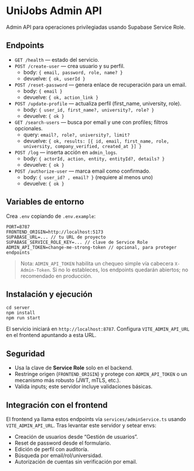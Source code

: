 # UniJobs Admin API

Admin API para operaciones privilegiadas usando Supabase Service Role.

## Endpoints

- `GET /health` — estado del servicio.
- `POST /create-user` — crea usuario y su perfil.
  - body: `{ email, password, role, name? }`
  - devuelve: `{ ok, userId }`
- `POST /reset-password` — genera enlace de recuperación para un email.
  - body: `{ email }`
  - devuelve: `{ ok, action_link }`
- `POST /update-profile` — actualiza perfil (first_name, university, role).
  - body: `{ user_id, first_name?, university?, role? }`
  - devuelve: `{ ok }`
- `GET /search-users` — busca por email y une con profiles; filtros opcionales.
  - query: `email?, role?, university?, limit?`
  - devuelve: `{ ok, results: [{ id, email, first_name, role, university, company_verified, created_at }] }`
- `POST /log` — inserta acción en `admin_logs`.
  - body: `{ actorId, action, entity, entityId?, details? }`
  - devuelve: `{ ok }`
- `POST /authorize-user` — marca email como confirmado.
  - body: `{ user_id? , email? }` (requiere al menos uno)
  - devuelve: `{ ok }`

## Variables de entorno

Crea `.env` copiando de `.env.example`:

```
PORT=8787
FRONTEND_ORIGIN=http://localhost:5173
SUPABASE_URL=... // tu URL de proyecto
SUPABASE_SERVICE_ROLE_KEY=... // clave de Service Role
ADMIN_API_TOKEN=change-me-strong-token // opcional, para proteger endpoints
```

> Nota: `ADMIN_API_TOKEN` habilita un chequeo simple vía cabecera `X-Admin-Token`. Si no lo estableces, los endpoints quedarán abiertos; no recomendado en producción.

## Instalación y ejecución

```
cd server
npm install
npm run start
```

El servicio iniciará en `http://localhost:8787`. Configura `VITE_ADMIN_API_URL` en el frontend apuntando a esta URL.

## Seguridad

- Usa la clave de **Service Role** solo en el backend.
- Restringe origen (`FRONTEND_ORIGIN`) y protege con `ADMIN_API_TOKEN` o un mecanismo más robusto (JWT, mTLS, etc.).
- Valida inputs; este servidor incluye validaciones básicas.

## Integración con el frontend

El frontend ya llama estos endpoints vía `services/adminService.ts` usando `VITE_ADMIN_API_URL`. Tras levantar este servidor y setear envs:

- Creación de usuarios desde “Gestión de usuarios”.
- Reset de password desde el formulario.
- Edición de perfil con auditoría.
- Búsqueda por email/rol/universidad.
- Autorización de cuentas sin verificación por email.